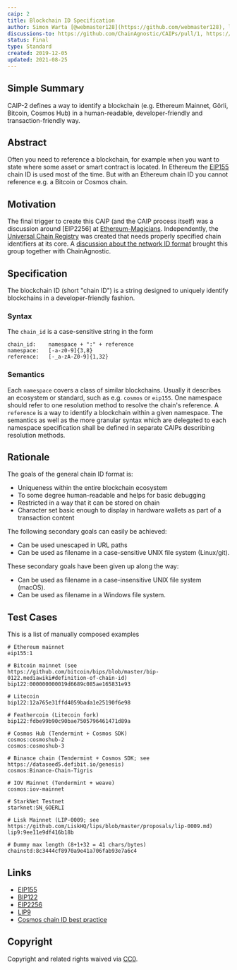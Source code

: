 ```yaml
---
caip: 2
title: Blockchain ID Specification
author: Simon Warta [@webmaster128](https://github.com/webmaster128), ligi <ligi@ligi.de>, Pedro Gomes [@pedrouid](https://github.com/pedrouid), Antoine Herzog @antoineherzog
discussions-to: https://github.com/ChainAgnostic/CAIPs/pull/1, https://github.com/UCRegistry/registry/pull/13, https://ethereum-magicians.org/t/caip-2-blockchain-references/3612,
status: Final
type: Standard
created: 2019-12-05
updated: 2021-08-25
---
```


## Simple Summary

CAIP-2 defines a way to identify a blockchain (e.g. Ethereum Mainnet, Görli, Bitcoin, Cosmos Hub) in a human-readable, developer-friendly and transaction-friendly way.

## Abstract

Often you need to reference a blockchain, for example when you want to state where some asset or smart contract is located. In Ethereum the [EIP155](https://eips.ethereum.org/EIPS/eip-155) chain ID is used most of the time. But with an Ethereum chain ID you cannot reference e.g. a Bitcoin or Cosmos chain.

## Motivation

The final trigger to create this CAIP (and the CAIP process itself) was a discussion around [EIP2256] at [Ethereum-Magicians](https://ethereum-magicians.org/t/eip-2256-add-wallet-getownedtokens-json-rpc-method/3600/14).
Independently, the [Universal Chain Registry](https://github.com/UCRegistry) was created that needs properly specified chain identifiers at its core. A [discussion about the network ID format](https://github.com/UCRegistry/registry/pull/13) brought this group together with ChainAgnostic.

## Specification

The blockchain ID (short "chain ID") is a string designed to uniquely identify blockchains in a developer-friendly fashion.

### Syntax

The `chain_id` is a case-sensitive string in the form

```
chain_id:    namespace + ":" + reference
namespace:   [-a-z0-9]{3,8}
reference:   [-_a-zA-Z0-9]{1,32}
```

### Semantics

Each `namespace` covers a class of similar blockchains. Usually it describes an ecosystem or standard, such as e.g. `cosmos` or `eip155`.
One namespace should refer to one resolution method to resolve the chain's reference. A `reference` is a way to identify a blockchain within a given namespace.
The semantics as well as the more granular syntax which are delegated to each namespace specification shall be defined in separate CAIPs describing resolution methods.

## Rationale

The goals of the general chain ID format is:

- Uniqueness within the entire blockchain ecosystem
- To some degree human-readable and helps for basic debugging
- Restricted in a way that it can be stored on chain
- Character set basic enough to display in hardware wallets as part of a transaction content

The following secondary goals can easily be achieved:

- Can be used unescaped in URL paths
- Can be used as filename in a case-sensitive UNIX file system (Linux/git).

These secondary goals have been given up along the way:

- Can be used as filename in a case-insensitive UNIX file system (macOS).
- Can be used as filename in a Windows file system.

## Test Cases

This is a list of manually composed examples

```
# Ethereum mainnet
eip155:1

# Bitcoin mainnet (see https://github.com/bitcoin/bips/blob/master/bip-0122.mediawiki#definition-of-chain-id)
bip122:000000000019d6689c085ae165831e93

# Litecoin
bip122:12a765e31ffd4059bada1e25190f6e98

# Feathercoin (Litecoin fork)
bip122:fdbe99b90c90bae7505796461471d89a

# Cosmos Hub (Tendermint + Cosmos SDK)
cosmos:cosmoshub-2
cosmos:cosmoshub-3

# Binance chain (Tendermint + Cosmos SDK; see https://dataseed5.defibit.io/genesis)
cosmos:Binance-Chain-Tigris

# IOV Mainnet (Tendermint + weave)
cosmos:iov-mainnet

# StarkNet Testnet
starknet:SN_GOERLI

# Lisk Mainnet (LIP-0009; see https://github.com/LiskHQ/lips/blob/master/proposals/lip-0009.md)
lip9:9ee11e9df416b18b

# Dummy max length (8+1+32 = 41 chars/bytes)
chainstd:8c3444cf8970a9e41a706fab93e7a6c4
```

## Links

- [EIP155](https://eips.ethereum.org/EIPS/eip-155)
- [BIP122](https://github.com/bitcoin/bips/blob/master/bip-0122.mediawiki)
- [EIP2256](https://eips.ethereum.org/EIPS/eip-2256)
- [LIP9](https://github.com/LiskHQ/lips/blob/master/proposals/lip-0009.md)
- [Cosmos chain ID best practice](https://github.com/cosmos/cosmos-sdk/issues/5363)

## Copyright

Copyright and related rights waived via [CC0](../LICENSE).
